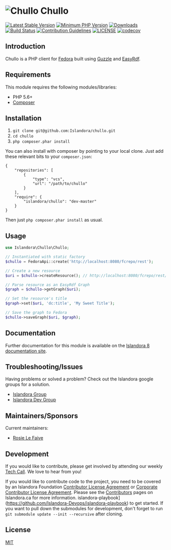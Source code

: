# ![Chullo](https://cloud.githubusercontent.com/assets/2371345/15409650/21fd66a6-1dec-11e6-9fb3-4a1554a0fb3d.png) Chullo

[![Latest Stable Version](https://img.shields.io/packagist/v/Islandora/chullo.svg?style=flat-square)](https://packagist.org/packages/islandora/chullo)
[![Minimum PHP Version](https://img.shields.io/badge/php-%3E%3D%205.6-8892BF.svg?style=flat-square)](https://php.net/)
[![Downloads](https://img.shields.io/packagist/dt/islandora/chullo.svg?style=flat-square)](https://packagist.org/packages/islandora/chullo)
[![Build Status](https://travis-ci.org/Islandora/chullo.svg?branch=master)](https://travis-ci.org/Islandora/chullo)
[![Contribution Guidelines](http://img.shields.io/badge/CONTRIBUTING-Guidelines-blue.svg)](./CONTRIBUTING.md)
[![LICENSE](https://img.shields.io/badge/license-MIT-blue.svg?style=flat-square)](./LICENSE)
[![codecov](https://codecov.io/gh/Islandora/chullo/branch/master/graph/badge.svg)](https://codecov.io/gh/Islandora/chullo)

## Introduction
Chullo is a PHP client for [Fedora](http://fedorarepository.org/) built using [Guzzle](http://guzzlephp.org) and [EasyRdf](http://www.easyrdf.org/).

## Requirements

This module requires the following modules/libraries:

* PHP 5.6+
* [Composer](https://getcomposer.org/)

## Installation

1. `git clone git@github.com:Islandora/chullo.git`
2. `cd chullo`
3. `php composer.phar install`

You can also install with composer by pointing to your local clone. Just add these relevant bits to your `composer.json`:

```
{
    "repositories": [
        {
            "type": "vcs",
            "url": "/path/to/chullo"
        }
    ],
    "require": {
        "islandora/chullo": "dev-master"
    }
}
```

Then just `php composer.phar install` as usual.

## Usage

```php
use Islandora\Chullo\Chullo;

// Instantiated with static factory
$chullo = FedoraApi::create('http://localhost:8080/fcrepo/rest');

// Create a new resource
$uri = $chullo->createResource(); // http://localhost:8080/fcrepo/rest/0b/0b/6c/68/0b0b6c68-30d8-410c-8a0e-154d0fd4ca20

// Parse resource as an EasyRdf Graph
$graph = $chullo->getGraph($uri);

// Set the resource's title
$graph->set($uri, 'dc:title', 'My Sweet Title');

// Save the graph to Fedora
$chullo->saveGraph($uri, $graph);

```

## Documentation

Further documentation for this module is available on the [Islandora 8 documentation site](https://islandora.github.io/documentation/).

## Troubleshooting/Issues

Having problems or solved a problem? Check out the Islandora google groups for a solution.

* [Islandora Group](https://groups.google.com/forum/?hl=en&fromgroups#!forum/islandora) 
* [Islandora Dev Group](https://groups.google.com/forum/?hl=en&fromgroups#!forum/islandora-dev)

## Maintainers/Sponsors

Current maintainers:

* [Rosie Le Faive](https://github.com/rosiel)


## Development

If you would like to contribute, please get involved by attending our weekly [Tech Call](https://github.com/Islandora/documentation/wiki). We love to hear from you!

If you would like to contribute code to the project, you need to be covered by an Islandora Foundation [Contributor License Agreement](http://islandora.ca/sites/default/files/islandora_cla.pdf) or [Corporate Contributor License Agreement](http://islandora.ca/sites/default/files/islandora_ccla.pdf). Please see the [Contributors](http://islandora.ca/resources/contributors) pages on Islandora.ca for more information.
islandora-playbook](https://github.com/Islandora-Devops/islandora-playbook) to get started. If you want to pull down the submodules for development, don't forget to run `git submodule update --init --recursive` after cloning.

## License

[MIT](/LICENSE) 
